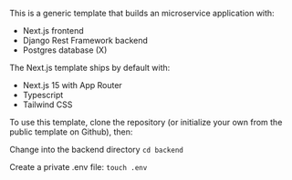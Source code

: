 This is a generic template that builds an microservice application with:
- Next.js frontend
- Django Rest Framework backend
- Postgres database (X)

The Next.js template ships by default with:
- Next.js 15 with App Router
- Typescript
- Tailwind CSS

To use this template, clone the repository (or initialize your own from the public template on Github), then:

Change into the backend directory
``` cd backend ```

Create a private .env file:
```touch .env```

